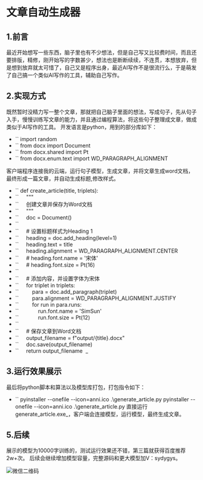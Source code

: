 # 文章自动生成器
## 1.前言
最近开始想写一些东西，脑子里也有不少想法，但是自己写又比较费时间，而且还要排版，精修，刚开始写的字数甚少，想法也是断断续续，不连贯，本想放弃，但是想到放弃就太可惜了，自己又是程序出身，最近AI写作不是很流行么，于是萌发了自己搞一个类似AI写作的工具，辅助自己写作。
## 2.实现方式
既然暂时没精力写一整个文章，那就把自己脑子里面的想法，写成句子，先从句子入手，慢慢训练写文章的能力，并且通过编程算法，将这些句子整理成文章，做成类似于AI写作的工具。
开发语言是python，用到的部分库如下：

- `` import  random  
- `` from  docx  import  Document  
- `` from  docx.shared  import  Pt  
- `` from  docx.enum.text  import  WD_PARAGRAPH_ALIGNMENT  

客户端程序连接我的云端，运行句子模型，生成文章，并将文章生成word文档，最终形成一篇文章，并自动生成标题,修改样式。
- `` def  create_article(title, triplets):  
- ``     """  
- ``     创建文章并保存为Word文档  
- ``     """  
- ``     doc  =  Document()  
- ``       
- ``     # 设置标题样式为Heading 1  
- ``     heading  =  doc.add_heading(level=1)  
- ``     heading.text =  title  
- ``     heading.alignment =  WD_PARAGRAPH_ALIGNMENT.CENTER  
- ``     # heading.font.name = '宋体'  
- ``     # heading.font.size = Pt(16)  
- ``       
- ``     # 添加内容，并设置字体为宋体  
- ``     for  triplet  in  triplets:  
- ``         para  =  doc.add_paragraph(triplet)  
- ``         para.alignment =  WD_PARAGRAPH_ALIGNMENT.JUSTIFY  
- ``         for  run  in  para.runs:  
- ``             run.font.name =  'SimSun'  
- ``             run.font.size =  Pt(12)
- `` 
- ``     # 保存文章到Word文档  
- ``     output_filename  =  f"output/{title}.docx"  
- ``     doc.save(output_filename)  
- ``     return  output_filename  _
## 3.运行效果展示
最后将python脚本和算法以及模型库打包，打包指令如下：
- `` pyinstaller --onefile --icon=anni.ico  .\generate_article.py
pyinstaller --onefile --icon=anni.ico  .\generate_article.py
直接运行generate_article.exe_，客户端会连接模型，运行模型，最终生成文章。
## 5.后续
展示的模型为10000字训练的，测试运行效果还不错，第三篇就获得百度推荐2w+次。
后续会继续增加模型容量，完整源码和更大模型加V：sydygys。

![微信二维码](https://github.com/sydyg/generate_article/assets/24352068/08fb9ec1-cc66-4017-89df-582c8144a30c)

